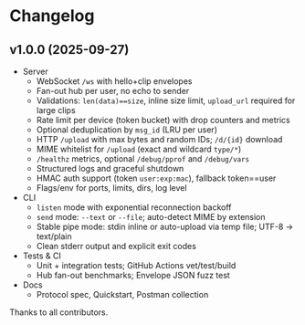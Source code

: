 # Changelog

## v1.0.0 (2025-09-27)

- Server
  - WebSocket `/ws` with hello+clip envelopes
  - Fan-out hub per user, no echo to sender
  - Validations: `len(data)==size`, inline size limit, `upload_url` required for large clips
  - Rate limit per device (token bucket) with drop counters and metrics
  - Optional deduplication by `msg_id` (LRU per user)
  - HTTP `/upload` with max bytes and random IDs; `/d/{id}` download
  - MIME whitelist for `/upload` (exact and wildcard `type/*`)
  - `/healthz` metrics, optional `/debug/pprof` and `/debug/vars`
  - Structured logs and graceful shutdown
  - HMAC auth support (token `user:exp:mac`), fallback token==user
  - Flags/env for ports, limits, dirs, log level
- CLI
  - `listen` mode with exponential reconnection backoff
  - `send` mode: `--text` or `--file`; auto-detect MIME by extension
  - Stable pipe mode: stdin inline or auto-upload via temp file; UTF-8 → text/plain
  - Clean stderr output and explicit exit codes
- Tests & CI
  - Unit + integration tests; GitHub Actions vet/test/build
  - Hub fan-out benchmarks; Envelope JSON fuzz test
- Docs
  - Protocol spec, Quickstart, Postman collection

Thanks to all contributors.
